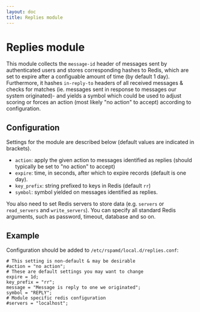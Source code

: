 ```yaml
---
layout: doc
title: Replies module
---
```


# Replies module

This module collects the `message-id` header of messages sent by authenticated users and stores corresponding hashes to Redis, which are set to expire after a configuable amount of time (by default 1 day). Furthermore, it hashes `in-reply-to` headers of all received messages & checks for matches (ie. messages sent in response to messages our system originated)- and yields a symbol which could be used to adjust scoring or forces an action (most likely "no action" to accept) according to configuration.


## Configuration

Settings for the module are described below (default values are indicated in brackets).

- `action`: apply the given action to messages identified as replies (should typically be set to "no action" to accept)
- `expire`: time, in seconds, after which to expire records (default is one day).
- `key_prefix`: string prefixed to keys in Redis (default `rr`)
- `symbol`: symbol yielded on messages identified as replies.

You also need to set Redis servers to store data (e.g. `servers` or `read_servers` and `write_servers`). You can specify all standard Redis arguments, such as password, timeout, database and so on.

## Example

Configuration should be added to `/etc/rspamd/local.d/replies.conf`:

~~~ucl
# This setting is non-default & may be desirable
#action = "no action";
# These are default settings you may want to change
expire = 1d;
key_prefix = "rr";
message = "Message is reply to one we originated";
symbol = "REPLY";
# Module specific redis configuration
#servers = "localhost";
~~~

